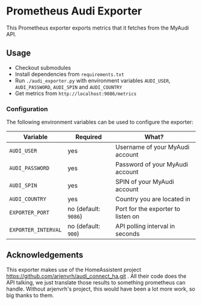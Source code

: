 # Prometheus Audi Exporter

This Prometheus exporter exports metrics that it fetches from the MyAudi API.

## Usage
* Checkout submodules
* Install dependencies from `requirements.txt`
* Run `./audi_exporter.py` with environment variables `AUDI_USER`, `AUDI_PASSWORD`, `AUDI_SPIN` and `AUDI_COUNTRY`
* Get metrics from `http://localhost:9086/metrics`

### Configuration
The following environment variables can be used to configure the exporter:

| Variable            | Required             | What?                              |
|---------------------|----------------------|------------------------------------|
| `AUDI_USER`         | yes                  | Username of your MyAudi account    |
| `AUDI_PASSWORD`     | yes                  | Password of your MyAudi account    |
| `AUDI_SPIN`         | yes                  | SPIN of your MyAudi account        |
| `AUDI_COUNTRY`      | yes                  | Country you are located in         |
| `EXPORTER_PORT`     | no (default: `9086`) | Port for the exporter to listen on |
| `EXPORTER_INTERVAL` | no (default: `900`)  | API polling interval in seconds    |


## Acknowledgements
This exporter makes use of the HomeAssistent project https://github.com/arjenvrh/audi_connect_ha.git .
All their code does the API talking, we just translate those results to something prometheus can handle.
Without arjenvrh's project, this would have been a lot more work, so big thanks to them.
